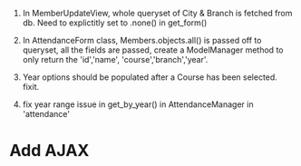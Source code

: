 1) In MemberUpdateView, whole queryset of City & Branch is fetched from db. Need to explictitly set to .none() in get_form()

2) In AttendanceForm class, Members.objects.all() is passed off to queryset, all the fields are passed, create a ModelManager method to only return the 'id','name', 'course','branch','year'.

3) Year options should be populated after a Course has been selected. fixit.

4) fix year range issue in get_by_year() in AttendanceManager in 'attendance'

# Add AJAX


